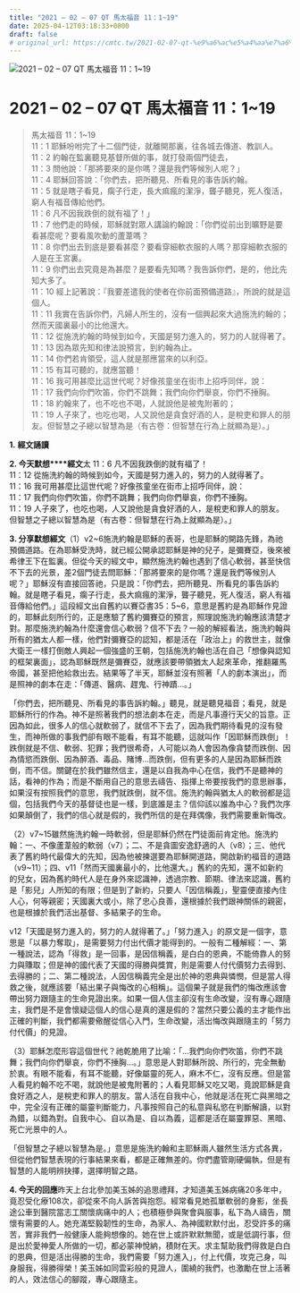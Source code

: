 ```yaml
---
title: "2021 – 02 – 07 QT 馬太福音 11：1~19"
date: 2025-04-12T03:18:33+0800
draft: false
# original_url: https://cmtc.tw/2021-02-07-qt-%e9%a6%ac%e5%a4%aa%e7%a6%8f%e9%9f%b3-11%ef%bc%9a119
---
```


![2021 – 02 – 07 QT 馬太福音 11：1\~19](/images/qt.jpg   "2021 – 02 – 07 QT 馬太福音 11：1\~19")

# 2021 – 02 – 07 QT 馬太福音 11：1\~19

> 馬太福音 11：1\~19  
> 11：1 耶穌吩咐完了十二個門徒，就離開那裏，往各城去傳道、教訓人。  
> 11：2 約翰在監裏聽見基督所做的事，就打發兩個門徒去，  
> 11：3 問他說：「那將要來的是你嗎？還是我們等候別人呢？」  
> 11：4 耶穌回答說：「你們去，把所聽見、所看見的事告訴約翰。  
> 11：5 就是瞎子看見，瘸子行走，長大痲瘋的潔淨，聾子聽見，死人復活，窮人有福音傳給他們。  
> 11：6 凡不因我跌倒的就有福了！」  
> 11：7 他們走的時候，耶穌就對眾人講論約翰說：「你們從前出到曠野是要看甚麼呢？要看風吹動的蘆葦嗎？  
> 11：8 你們出去到底是要看甚麼？要看穿細軟衣服的人嗎？那穿細軟衣服的人是在王宮裏。  
> 11：9 你們出去究竟是為甚麼？是要看先知嗎？我告訴你們，是的，他比先知大多了。  
> 11：10 經上記著說：『我要差遣我的使者在你前面預備道路』，所說的就是這個人。  
> 11：11 我實在告訴你們，凡婦人所生的，沒有一個興起來大過施洗約翰的；然而天國裏最小的比他還大。  
> 11：12 從施洗約翰的時候到如今，天國是努力進入的，努力的人就得著了。  
> 11：13 因為眾先知和律法說預言，到約翰為止。  
> 11：14 你們若肯領受，這人就是那應當來的以利亞。  
> 11：15 有耳可聽的，就應當聽！  
> 11：16 我可用甚麼比這世代呢？好像孩童坐在街市上招呼同伴，說：  
> 11：17 我們向你們吹笛，你們不跳舞；我們向你們舉哀，你們不捶胸。  
> 11：18 約翰來了，也不吃也不喝，人就說他是被鬼附著的；  
> 11：19 人子來了，也吃也喝，人又說他是貪食好酒的人，是稅吏和罪人的朋友。但智慧之子總以智慧為是（有古卷：但智慧在行為上就顯為是）。」

**1.** **經文誦讀**

**2. 今天默想****經文**太 11：6 凡不因我跌倒的就有福了！  
11：12 從施洗約翰的時候到如今，天國是努力進入的，努力的人就得著了。  
11：16 我可用甚麼比這世代呢？好像孩童坐在街市上招呼同伴，說：  
11：17 我們向你們吹笛，你們不跳舞；我們向你們舉哀，你們不捶胸。  
11：19 人子來了，也吃也喝，人又說他是貪食好酒的人，是稅吏和罪人的朋友。但智慧之子總以智慧為是（有古卷：但智慧在行為上就顯為是）。」

**3. 分享默想經文**（1）v2\~6施洗約翰是耶穌的表哥，也是耶穌的開路先鋒，為祂預備道路。在為耶穌受洗時，就已經公開承認耶穌是神的兒子，是彌賽亞，後來被希律王下在監裏。但從今天的經文中，顯然施洗約翰也遇到了信心軟弱，甚至快信不下去的光景，差2個門徒去問耶穌：「那將要來的是你嗎？還是我們等候別人呢？」耶穌沒有直接回答祂，只是說：「你們去，把所聽見、所看見的事告訴約翰。就是瞎子看見，瘸子行走，長大痲瘋的潔淨，聾子聽見，死人復活，窮人有福音傳給他們。」這段經文出自舊約以賽亞書35：5\~6，意思是舊約是為耶穌作見證的，耶穌此刻所行的，正是應驗了舊約彌賽亞的預言，照理說施洗約翰應該清楚才對。那麼施洗約翰為什麼還會信心軟弱？信不下去？一般的解經看法，施洗約翰與所有的猶太人都一樣，他們對彌賽亞的認知，都是活在「政治上」的救世主，就像大衛王一樣打倒敵人興起一個強盛的王朝，包括施洗約翰也活在自己「想像與認知的框架裏面」，認為耶穌既然是彌賽亞，就應該要帶領猶太人起來革命，推翻羅馬帝國，甚至把他給救出去。結果等了半天，耶穌並沒有照著「人的劇本演出」，而是照神的劇本在走：「傳道、醫病、趕鬼、行神蹟…。」

「你們去，把所聽見、所看見的事告訴約翰。」聽見，就是聽見福音；看見，就是耶穌所行的作為。神不是照著我們的想法劇本在走，而是凡事遵行天父的旨意。正因為如此，很多人的信心就軟弱了，就信不下去了，因為我們期待看見的沒有發生，而神所做的事我們卻有眼不能看，有耳不能聽，這就叫作「因耶穌而跌倒」！跌倒就是不信、軟弱、犯罪；我們很希奇，人可能以為人會因為像貪婪而跌倒、因為情慾而跌倒、因為醉酒、毒品、賭博…而跌倒，但有更多的人是因為耶穌而跌倒，而不信。關鍵在於我們雖然信主，還是以自我為中心在信，我們不是聽神的話，看神的作為；而是不斷用自己的意思去禱告、指揮上帝要按我們的意思辦事，如果沒有按照我們的意思，我們就跌倒，就不信。施洗約翰與猶太人的軟弱都是這個，包括我們今天的基督徒也是一樣，到底誰是主？信仰該以誰為中心？我們次序如果顛倒了，我們的信心就是假的，我們所信的是在拜偶像，我們需要重新悔改。

（2）v7\~15雖然施洗約翰一時軟弱，但是耶穌仍然在門徒面前肯定他。施洗約翰：一、不像蘆葦般的軟弱（v7）；二、不是貪圖安逸舒適的人（v8）；三、他代表了舊約時代最偉大的先知，因為他被揀選要為耶穌開道路，開啟新約福音的道路（v9\~11）；四、v11「然而天國裏最小的，比他還大。」舊約的先知，還不如新約的兒女，因為舊約時代人是在身外來認識神，透過宗教、節期、律法來認識，舊約是「影兒」人所知的有限；但是到了新約，只要人「因信稱義」，聖靈便直接內住人心，何等親密；天國裏大或小，除了忠心良善，還根據於我們跟神關係的親密，也是根據於我們活出基督、多結果子的生命。

v12「天國是努力進入的，努力的人就得著了。」「努力進入」的原文是一個字，意思是「以暴力奪取」，是需要努力付出代價才能得到的。一般有二種解經：一、第一種說法，認為「得救」是一回事，是因信稱義，是白白的恩典，不能倚靠人的努力與賺取；但是神的國代表了天國的得勝與獎賞，則是需要人付代價努力去得到、去得勝的；二、第二種說法，人因信稱義完全是出於神的恩典與憐憫，但是當人得救之後，就應該要「結出果子與悔改的心相稱」。這個果子就是我們的悔改應該會帶出努力跟隨主的生命見證出來。如果一個人信主卻沒有生命改變，沒有專心跟隨主，我們是不是會懷疑這個人的信心是真的還是假的？當然只要公義的主才能作出正確的判斷，我們都需要儆醒從信心入門，生命改變，活出悔改與跟隨主的「努力付代價」的見證。

（3）耶穌怎麼形容這個世代？祂乾脆用了比喻：「…我們向你們吹笛，你們不跳舞；我們向你們舉哀，你們不捶胸…。」意思是人對耶穌所說、所行的，完全無動於衷。有眼不能看，有耳不能聽，好像屬靈的死人，麻木不仁，沒有反應。但是當人看見約翰不吃不喝，就說他是被鬼附著的；人看見耶穌又吃又喝，竟說耶穌是貪食好酒之人，是稅吏和罪人的朋友。當人活在自我中心，他就是活在死亡與黑暗之中，完全沒有正確的屬靈判斷能力，凡事按照自己的私意與私慾在判斷解讀，以對為錯，以錯為對。自我中心、自以為是、自以為義，這都是活在屬靈罪惡、黑暗、死亡光景中的人。

「但智慧之子總以智慧為是。」意思是施洗約翰和主耶穌兩人雖然生活方式各異，但從他們智慧表現的行事結果來看，都是正確無差的。你們盡管剛硬偏執，但是有智慧的人能明辨抉擇，選擇明智之路。

**4. 今天的回應**昨天上台北參加美玉姊的追思禮拜，才知道美玉姊病痛20多年中，竟忍受化療108次，卻從來不向人訴苦與抱怨。經常看見她孤單軟弱的身影，坐長途公車到醫院當志工關懷病痛中的人；也積極參與聚會與服事，私下為人禱告，關懷有需要的人。她充滿堅毅韌性的生命，為家人、為神國默默付出，忍受許多的痛苦，實非我們一般健康人能夠想像的。她在世上或許默默無聞，或是低調行事，但是出於愛神愛人所做的一切，都必蒙神悅納，積財在天。求主幫助我們得救是白白的恩典，但是活出得勝的生命，我們需要「努力進入」，付上代價，攻克己身，叫身服我，得勝得榮！美玉姊如同雲彩般的見證人，圍繞的我們，也激勵在世上活著的人，效法信心的腳蹤，專心跟隨主。